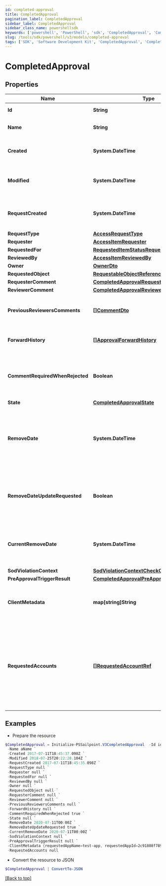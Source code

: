 ```yaml
---
id: completed-approval
title: CompletedApproval
pagination_label: CompletedApproval
sidebar_label: CompletedApproval
sidebar_class_name: powershellsdk
keywords: ['powershell', 'PowerShell', 'sdk', 'CompletedApproval', 'CompletedApproval'] 
slug: /tools/sdk/powershell/v3/models/completed-approval
tags: ['SDK', 'Software Development Kit', 'CompletedApproval', 'CompletedApproval']
---
```



# CompletedApproval

## Properties

Name | Type | Description | Notes
------------ | ------------- | ------------- | -------------
**Id** | **String** | The approval id. | [optional] 
**Name** | **String** | The name of the approval. | [optional] 
**Created** | **System.DateTime** | When the approval was created. | [optional] 
**Modified** | **System.DateTime** | When the approval was modified last time. | [optional] 
**RequestCreated** | **System.DateTime** | When the access-request was created. | [optional] 
**RequestType** | [**AccessRequestType**](access-request-type) |  | [optional] 
**Requester** | [**AccessItemRequester**](access-item-requester) |  | [optional] 
**RequestedFor** | [**RequestedItemStatusRequestedFor**](requested-item-status-requested-for) |  | [optional] 
**ReviewedBy** | [**AccessItemReviewedBy**](access-item-reviewed-by) |  | [optional] 
**Owner** | [**OwnerDto**](owner-dto) |  | [optional] 
**RequestedObject** | [**RequestableObjectReference**](requestable-object-reference) |  | [optional] 
**RequesterComment** | [**CompletedApprovalRequesterComment**](completed-approval-requester-comment) |  | [optional] 
**ReviewerComment** | [**CompletedApprovalReviewerComment**](completed-approval-reviewer-comment) |  | [optional] 
**PreviousReviewersComments** | [**[]CommentDto**](comment-dto) | The history of the previous reviewers comments. | [optional] 
**ForwardHistory** | [**[]ApprovalForwardHistory**](approval-forward-history) | The history of approval forward action. | [optional] 
**CommentRequiredWhenRejected** | **Boolean** | When true the rejector has to provide comments when rejecting | [optional] [default to $false]
**State** | [**CompletedApprovalState**](completed-approval-state) |  | [optional] 
**RemoveDate** | **System.DateTime** | The date the role or access profile or entitlement is no longer assigned to the specified identity. | [optional] 
**RemoveDateUpdateRequested** | **Boolean** | If true, then the request was to change the remove date or sunset date. | [optional] [default to $false]
**CurrentRemoveDate** | **System.DateTime** | The remove date or sunset date that was assigned at the time of the request. | [optional] 
**SodViolationContext** | [**SodViolationContextCheckCompleted**](sod-violation-context-check-completed) |  | [optional] 
**PreApprovalTriggerResult** | [**CompletedApprovalPreApprovalTriggerResult**](completed-approval-pre-approval-trigger-result) |  | [optional] 
**ClientMetadata** | **map[string]String** | Arbitrary key-value pairs provided during the request. | [optional] 
**RequestedAccounts** | [**[]RequestedAccountRef**](requested-account-ref) | The accounts selected by the user for the access to be provisioned on, in case they have multiple accounts on one or more sources. | [optional] 

## Examples

- Prepare the resource
```powershell
$CompletedApproval = Initialize-PSSailpoint.V3CompletedApproval  -Id id12345 `
 -Name aName `
 -Created 2017-07-11T18:45:37.098Z `
 -Modified 2018-07-25T20:22:28.104Z `
 -RequestCreated 2017-07-11T18:45:35.098Z `
 -RequestType null `
 -Requester null `
 -RequestedFor null `
 -ReviewedBy null `
 -Owner null `
 -RequestedObject null `
 -RequesterComment null `
 -ReviewerComment null `
 -PreviousReviewersComments null `
 -ForwardHistory null `
 -CommentRequiredWhenRejected true `
 -State null `
 -RemoveDate 2020-07-11T00:00Z `
 -RemoveDateUpdateRequested true `
 -CurrentRemoveDate 2020-07-11T00:00Z `
 -SodViolationContext null `
 -PreApprovalTriggerResult null `
 -ClientMetadata {requestedAppName=test-app, requestedAppId=2c91808f7892918f0178b78da4a305a1} `
 -RequestedAccounts null
```

- Convert the resource to JSON
```powershell
$CompletedApproval | ConvertTo-JSON
```


[[Back to top]](#) 

